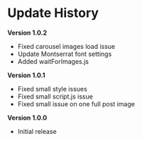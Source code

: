 # Update History

**Version 1.0.2**
 - Fixed carousel images load issue
 - Update Montserrat font settings
 - Added waitForImages.js

**Version 1.0.1**
 - Fixed small style issues
 - Fixed small script.js issue
 - Fixed small issue on one full post image
 
**Version 1.0.0**

- Initial release  
